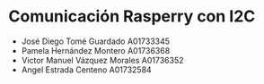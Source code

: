 # Comunicación Rasperry con I2C
* José Diego Tomé Guardado A01733345 
* Pamela Hernández Montero A01736368 
* Victor Manuel Vázquez Morales A01736352
* Angel Estrada Centeno A01732584
